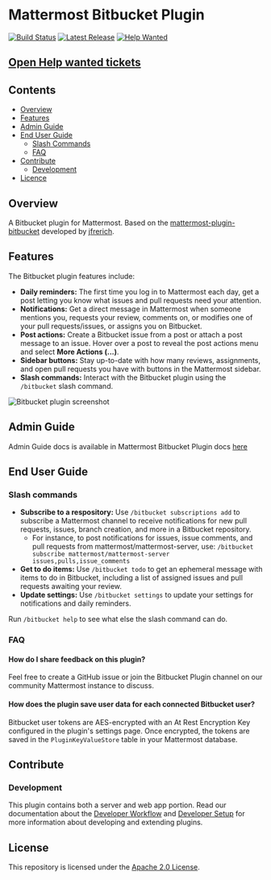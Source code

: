 # Mattermost Bitbucket Plugin

[![Build Status](https://github.com/mattermost/mattermost-plugin-bitbucket/actions/workflows/ci.yml/badge.svg)](https://github.com/mattermost/mattermost-plugin-bitbucket/actions/workflows/ci.yml)
[![Latest Release](https://img.shields.io/github/v/release/mattermost/mattermost-plugin-bitbucket?style=flat-square)](https://github.com/mattermost/mattermost-plugin-bitbucket/releases)
[![Help Wanted](https://img.shields.io/github/issues/mattermost/mattermost-plugin-bitbucket?style=flat-square&color=brightgreen&label=Help%20Wanted)](https://github.com/mattermost/mattermost-plugin-bitbucket/issues?q=is%3Aissue+is%3Aopen+label%3A%22Help+Wanted%22)

## [Open Help wanted tickets](https://github.com/mattermost/mattermost-plugin-bitbucket/issues?q=is%3Aissue+is%3Aopen+label%3A%22Help+Wanted%22)

## Contents

- [Overview](#overview)
- [Features](#features)
- [Admin Guide](#admin-guide)
- [End User Guide](#end-user-guide)
  - [Slash Commands](#slash-commands)
  - [FAQ](#faq)
- [Contribute](#contribute)
  - [Development](#development)
- [Licence](#license)

## Overview

A Bitbucket plugin for Mattermost. Based on the [mattermost-plugin-bitbucket](https://github.com/jfrerich/mattermost-plugin-bitbucket) developed by [jfrerich](https://github.com/jfrerich).

## Features

The Bitbucket plugin features include:

- **Daily reminders:** The first time you log in to Mattermost each day, get a post letting you know what issues and pull requests need your attention.
- **Notifications:** Get a direct message in Mattermost when someone mentions you, requests your review, comments on, or modifies one of your pull requests/issues, or assigns you on Bitbucket.
- **Post actions:** Create a Bitbucket issue from a post or attach a post message to an issue. Hover over a post to reveal the post actions menu and select **More Actions \(...\)**.
- **Sidebar buttons:** Stay up-to-date with how many reviews, assignments, and open pull requests you have with buttons in the Mattermost sidebar.
- **Slash commands:** Interact with the Bitbucket plugin using the `/bitbucket` slash command.

![Bitbucket plugin screenshot](https://user-images.githubusercontent.com/45372453/97643091-114a1500-1a47-11eb-9863-2e0e308706ea.png)

## Admin Guide

Admin Guide docs is available in Mattermost Bitbucket Plugin docs [here](docs/admin-guide.md)

## End User Guide

### Slash commands

- **Subscribe to a respository:** Use `/bitbucket subscriptions add` to subscribe a Mattermost channel to receive notifications for new pull requests, issues, branch creation, and more in a Bitbucket repository.
  - For instance, to post notifications for issues, issue comments, and pull requests from mattermost/mattermost-server, use: `/bitbucket subscribe mattermost/mattermost-server issues,pulls,issue_comments`
- **Get to do items:** Use `/bitbucket todo` to get an ephemeral message with items to do in Bitbucket, including a list of assigned issues and pull requests awaiting your review.
- **Update settings:** Use `/bitbucket settings` to update your settings for notifications and daily reminders.

Run `/bitbucket help` to see what else the slash command can do.

### FAQ

#### How do I share feedback on this plugin?

Feel free to create a GitHub issue or join the Bitbucket Plugin channel on our community Mattermost instance to discuss.

#### How does the plugin save user data for each connected Bitbucket user?

Bitbucket user tokens are AES-encrypted with an At Rest Encryption Key configured in the plugin's settings page. Once encrypted, the tokens are saved in the `PluginKeyValueStore` table in your Mattermost database.

## Contribute

### Development

This plugin contains both a server and web app portion. Read our documentation about the [Developer Workflow](https://developers.mattermost.com/extend/plugins/developer-workflow/) and [Developer Setup](https://developers.mattermost.com/extend/plugins/developer-setup/) for more information about developing and extending plugins.

## License

This repository is licensed under the [Apache 2.0 License](https://github.com/mattermost/mattermost-plugin-bitbucket/blob/master/LICENSE).
